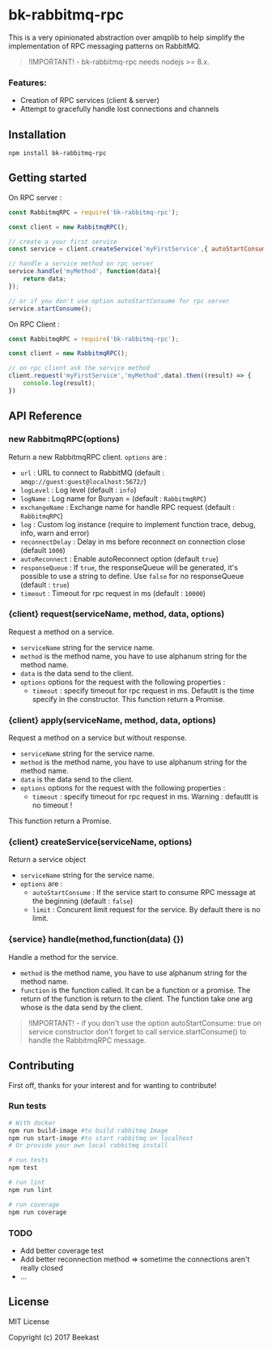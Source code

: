 # bk-rabbitmq-rpc

This is a very opinionated abstraction over amqplib to help simplify the implementation of RPC messaging patterns on RabbitMQ.

> !IMPORTANT! - bk-rabbitmq-rpc needs nodejs >= 8.x.

### Features:
 * Creation of RPC services (client & server)
 * Attempt to gracefully handle lost connections and channels

## Installation

```(bash)
npm install bk-rabbitmq-rpc
```

## Getting started

On RPC server :

```javascript
const RabbitmqRPC = require('bk-rabbitmq-rpc');

const client = new RabbitmqRPC();

// create a your first service
const service = client.createService('myFirstService',{ autoStartConsume: true })

// handle a service method on rpc server
service.handle('myMethod', function(data){
	return data;
});

// or if you don't use option autoStartConsume for rpc server
service.startConsume();

```
On RPC Client :
```javascript
const RabbitmqRPC = require('bk-rabbitmq-rpc');

const client = new RabbitmqRPC();

// on rpc client ask the service method
client.request('myFirstService','myMethod',data).then((result) => {
	console.log(result);
})

```

## API Reference

### new RabbitmqRPC(options)
Return a new RabbitmqRPC client.
`options` are :
 * 	`url` : URL to connect to RabbitMQ (default : `amqp://guest:guest@localhost:5672/`)
 * `logLevel` : Log level (default : `info`)
 * `logName` : Log name for Bunyan = (default : `RabbitmqRPC`)
 * `exchangeName` : Exchange name for handle RPC request  (default : `RabbitmqRPC`)
 * `log` : Custom log instance (require to implement function trace, debug, info, warn and error)
 * `reconnectDelay` : Delay in ms before reconnect on connection close (default `1000`)
 * `autoReconnect` : Enable autoReconnect option (default `true`)
 * `responseQueue` : If `true`, the responseQueue will be generated, it's possible to use a string to define. Use `false` for no responseQueue (default : `true`)
* `timeout` : Timeout for rpc request in ms (default : `10000`)

### {client} request(serviceName, method, data, options)
Request a method on a service.
* `serviceName` string for the service name.
* `method` is the method name, you have to use alphanum string for the method name.
* `data` is the data send to the client.
* `options` options for the request with the following properties :
	* `timeout` : specify timeout for rpc request in ms. Defautlt is the time specify in the constructor.
This function return a Promise.

### {client} apply(serviceName, method, data, options)
Request a method on a service but without response.
* `serviceName` string for the service name.
* `method` is the method name, you have to use alphanum string for the method name.
* `data` is the data send to the client.
* `options` options for the request with the following properties :
	* `timeout` : specify timeout for rpc request in ms. Warning : defautlt is no timeout !

This function return a Promise.

### {client} createService(serviceName, options)
Return a service object
* `serviceName` string for the service name.
* `options` are :
	* `autoStartConsume` : If the service start to consume RPC message at the beginning (default : `false`)
	* `limit` : Concurent limit request for the service. By default there is no limit.

### {service} handle(method,function(data) {})
Handle a method for the service.
* `method` is the method name, you have to use alphanum string for the method name.
* `function` is the function called. It can be a function or a promise. The return of the function is return to the client. The function take one arg whose is the data send by the client.

> !IMPORTANT! - if you don't use the option autoStartConsume: true on service constructor don't forget to call service.startConsume() to handle the RabbitmqRPC message.

## Contributing

First off, thanks for your interest and for wanting to contribute!

### Run tests

```bash
# With docker
npm run build-image #to build rabbitmq Image
npm run start-image #to start rabbitmq on localhost
# Or provide your own local rabbitmq install

# run tests
npm test

# run lint
npm run lint

# run coverage
npm run coverage
```

### TODO
 * Add better coverage test
 * Add better reconnection method => sometime the connections aren't really closed
 * ...

## License
MIT License

Copyright (c) 2017 Beekast
